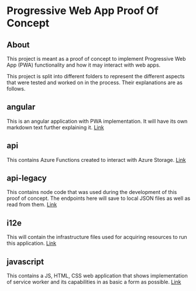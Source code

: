 # Progressive Web App Proof Of Concept

## About
This project is meant as a proof of concept to implement Progressive Web App (PWA) functionality and how it may interact with web apps.

This project is split into different folders to represent the different aspects that were tested and worked on in the process. Their explanations are as follows.


## angular
This is an angular application with PWA implementation. It will have its own markdown text further explaining it. [Link](./angular/DOCUMENTATION.md)

## api
This contains Azure Functions created to interact with Azure Storage. [Link](./api/DOCUMENTATION.md)

## api-legacy
This contains node code that was used during the development of this proof of concept. The endpoints here will save to local JSON files as well as read from them. [Link](./api-legacy/DOCUMENTATION.md)

## i12e
This will contain the infrastructure files used for acquiring resources to run this application. [Link](./i12e/DOCUMENTATION.md)

## javascript
This contains a JS, HTML, CSS web application that shows implementation of service worker and its capabilities in as basic a form as possible. [Link](./javascript/DOCUMENTATION.md)